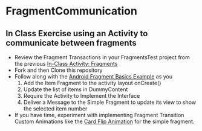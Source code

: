 # FragmentCommunication
## In Class Exercise using an Activity to communicate between fragments

* Review the Fragment Transactions in your FragmentsTest project from the previous [In-Class Activity: Fragments](/courses/1163585/assignments/6361577)
* Fork and then Clone this repository
* Follow along with the [Android Fragment Basics Example](http://developer.android.com/training/basics/fragments/communicating.html) as you
    1. Add the Item Fragment to the activity layout onCreate()
    2. Update the list of items in DummyContent
    3. Require the Activity to Implement the Interface
    4. Deliver a Message to the Simple Fragment to update its view to show the selected item number
* If you have time, experiment with implementing Fragment Transition Custom Animations like the [Card Flip Animation](http://developer.android.com/training/animation/cardflip.html) for the simple fragment.